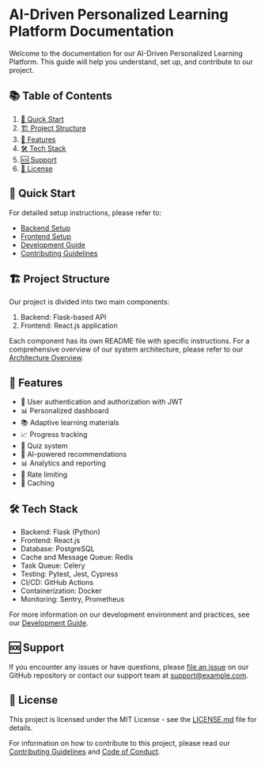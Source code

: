 # AI-Driven Personalized Learning Platform Documentation

Welcome to the documentation for our AI-Driven Personalized Learning Platform. This guide will help you understand, set up, and contribute to our project.

## 📚 Table of Contents

1. [🚀 Quick Start](#quick-start)
2. [🏗️ Project Structure](#project-structure)
3. [🌟 Features](#features)
4. [🛠️ Tech Stack](#tech-stack)
5. [🆘 Support](#support)
6. [📄 License](#license)

## 🚀 Quick Start

For detailed setup instructions, please refer to:
- [Backend Setup](backend/README.md)
- [Frontend Setup](frontend/README.md)
- [Development Guide](DEVELOPMENT.md)
- [Contributing Guidelines](CONTRIBUTING.md)

## 🏗️ Project Structure

Our project is divided into two main components:

1. Backend: Flask-based API
2. Frontend: React.js application

Each component has its own README file with specific instructions. For a comprehensive overview of our system architecture, please refer to our [Architecture Overview](ARCHITECTURE.md).

## 🌟 Features

- 🔐 User authentication and authorization with JWT
- 📊 Personalized dashboard
- 📚 Adaptive learning materials
- 📈 Progress tracking
- 📝 Quiz system
- 🤖 AI-powered recommendations
- 📊 Analytics and reporting
- 🚦 Rate limiting
- 💾 Caching

## 🛠️ Tech Stack

- Backend: Flask (Python)
- Frontend: React.js
- Database: PostgreSQL
- Cache and Message Queue: Redis
- Task Queue: Celery
- Testing: Pytest, Jest, Cypress
- CI/CD: GitHub Actions
- Containerization: Docker
- Monitoring: Sentry, Prometheus

For more information on our development environment and practices, see our [Development Guide](DEVELOPMENT.md).

## 🆘 Support

If you encounter any issues or have questions, please [file an issue](https://github.com/your-username/your-repo-name/issues) on our GitHub repository or contact our support team at support@example.com.

## 📄 License

This project is licensed under the MIT License - see the [LICENSE.md](LICENSE.md) file for details.

For information on how to contribute to this project, please read our [Contributing Guidelines](CONTRIBUTING.md) and [Code of Conduct](CODE_OF_CONDUCT.md).
